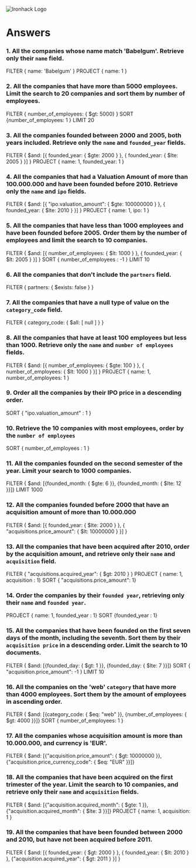 ![Ironhack Logo](https://i.imgur.com/1QgrNNw.png)

# Answers
### 1. All the companies whose name match 'Babelgum'. Retrieve only their `name` field.

FILTER { name: 'Babelgum' }
PROJECT { name: 1 }

### 2. All the companies that have more than 5000 employees. Limit the search to 20 companies and sort them by **number of employees**.

FILTER { number_of_employees: { $gt: 5000} }
SORT {number_of_employees: 1 }
LIMIT 20

### 3. All the companies founded between 2000 and 2005, both years included. Retrieve only the `name` and `founded_year` fields.

FILTER { $and: [{ founded_year: { $gte: 2000 } }, { founded_year: { $lte: 2005 } }] }
PROJECT { name: 1, founded_year: 1 }

### 4. All the companies that had a Valuation Amount of more than 100.000.000 and have been founded before 2010. Retrieve only the `name` and `ipo` fields.

FILTER { $and: [{ "ipo.valuation_amount": { $gte: 100000000 } }, { founded_year: { $lte: 2010 } }] }
PROJECT { name: 1, ipo: 1 }

### 5. All the companies that have less than 1000 employees and have been founded before 2005. Order them by the number of employees and limit the search to 10 companies.

FILTER { $and: [{ number_of_employees: { $lt: 1000 } }, { founded_year: { $lt: 2005 } }] }
SORT { number_of_employees : -1 }
LIMIT 10

### 6. All the companies that don't include the `partners` field.

FILTER { partners: { $exists: false } }

### 7. All the companies that have a null type of value on the `category_code` field.

FILTER { category_code: { $all: [ null ] } }


### 8. All the companies that have at least 100 employees but less than 1000. Retrieve only the `name` and `number of employees` fields.

FILTER { $and: [{ number_of_employees: { $gte: 100 } }, { number_of_employees: { $lt: 1000 } }] }
PROJECT { name: 1, number_of_employees: 1 }

### 9. Order all the companies by their IPO price in a descending order.

SORT { "ipo.valuation_amount" : 1 }

### 10. Retrieve the 10 companies with most employees, order by the `number of employees`

SORT { number_of_employees : 1 }

### 11. All the companies founded on the second semester of the year. Limit your search to 1000 companies.

FILTER { $and: [{founded_month: { $gte: 6 }}, {founded_month: { $lte: 12 }}]}
LIMIT 1000

### 12. All the companies founded before 2000 that have an acquisition amount of more than 10.000.000

FILTER { $and: [{ founded_year: { $lte: 2000 } }, { "acquisitions.price_amount": { $lt: 10000000 } }] }

### 13. All the companies that have been acquired after 2010, order by the acquisition amount, and retrieve only their `name` and `acquisition` field.

FILTER { "acquisitions.acquired_year": { $gt: 2010 } }
PROJECT { name: 1, acquisition : 1}
SORT { "acquisitions.price_amount": 1}

### 14. Order the companies by their `founded year`, retrieving only their `name` and `founded year`.

PROJECT { name: 1, founded_year : 1}
SORT {founded_year : 1}

### 15. All the companies that have been founded on the first seven days of the month, including the seventh. Sort them by their `acquisition price` in a descending order. Limit the search to 10 documents.

FILTER { $and: [{founded_day: { $gt: 1 }}, {founded_day: { $lte: 7 }}]}
SORT { "acquisition.price_amount": -1 }
LIMIT 10
### 16. All the companies on the 'web' `category` that have more than 4000 employees. Sort them by the amount of employees in ascending order.

FILTER { $and: [{category_code: { $eq: "web" }}, {number_of_employees: { $gt: 4000 }}]}
SORT { number_of_employees: 1 }
### 17. All the companies whose acquisition amount is more than 10.000.000, and currency is 'EUR'.

FILTER { $and: [{"acquisition.price_amount": { $gt: 10000000 }}, {"acquisition.price_currency_code": { $eq: "EUR" }}]}

### 18. All the companies that have been acquired on the first trimester of the year. Limit the search to 10 companies, and retrieve only their `name` and `acquisition` fields.

FILTER { $and: [{"acquisition.acquired_month": { $gte: 1 }}, {"acquisition.acquired_month": { $lte: 3 }}]}
PROJECT { name: 1, acquisition: 1 }

### 19. All the companies that have been founded between 2000 and 2010, but have not been acquired before 2011.

FILTER { $and: [{ founded_year: { $gt: 2000 } }, { founded_year: { $lt: 2010 } }, {"acquisition.acquired_year": { $gt: 2011 } }] }
